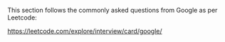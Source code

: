 This section follows the commonly asked questions from Google as per Leetcode:

https://leetcode.com/explore/interview/card/google/